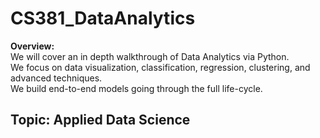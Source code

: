 # CS381_DataAnalytics

<b>Overview:</b>
<br>We will cover an in depth walkthrough of Data Analytics via Python. 
<br>We focus on data visualization, classification, regression, clustering, and advanced techniques. 
<br>We build end-to-end models going through the full life-cycle.

## Topic: Applied Data Science


